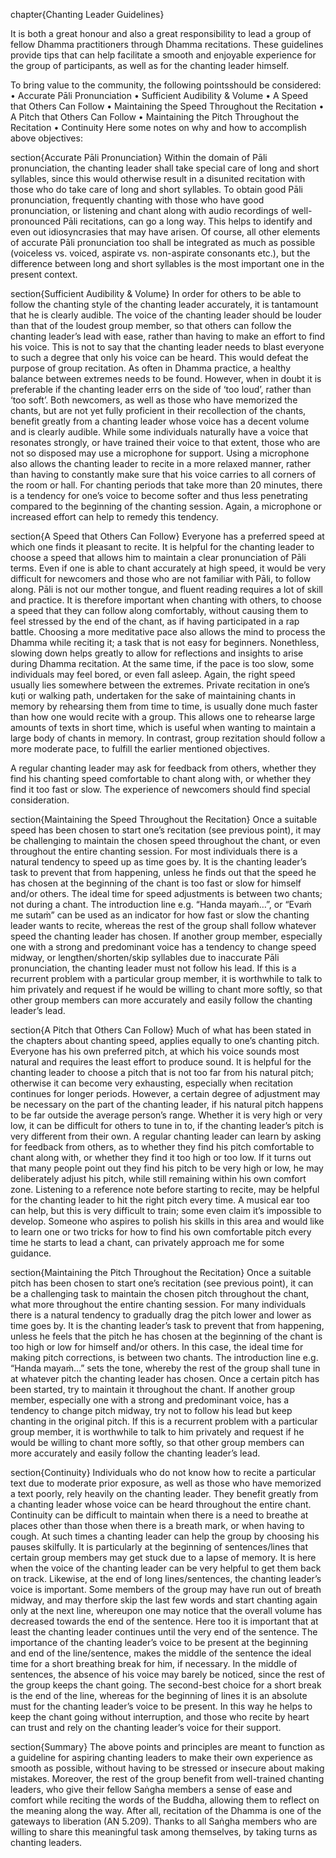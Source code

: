 chapter{Chanting Leader Guidelines}

It is both a great honour and also a great responsibility to lead a group of fellow Dhamma practitioners through Dhamma recitations. These guidelines provide tips that can help facilitate a smooth and enjoyable experience for the group of participants, as well as for the chanting leader himself.

To bring value to the community, the following pointsshould be considered:
• Accurate Pāli Pronunciation
• Sufficient Audibility & Volume
• A Speed that Others Can Follow
• Maintaining the Speed Throughout the Recitation
• A Pitch that Others Can Follow
• Maintaining the Pitch Throughout the Recitation
• Continuity
Here some notes on why and how to accomplish above objectives:

section{Accurate Pāli Pronunciation}
Within the domain of Pāli pronunciation, the chanting leader shall take special care of long and short syllables, since this would otherwise result in a disunited recitation with those who do take care of long and short syllables. To obtain good Pāli pronunciation, frequently chanting with those who have good pronunciation, or listening and chant along with audio recordings of well-pronounced Pāli recitations, can go a long way. This helps to identify and even out idiosyncrasies that may have arisen. Of course, all other elements of accurate Pāli pronunciation too shall be integrated as much as possible (voiceless vs. voiced, aspirate vs. non-aspirate consonants etc.), but the difference between long and short syllables is the most important one in the present context.

section{Sufficient Audibility & Volume}
In order for others to be able to follow the chanting style of the chanting leader accurately, it is tantamount that he is clearly audible. The voice of the chanting leader should be louder than that of the loudest group member, so that others can follow the chanting leader’s lead with ease, rather than having to make an effort to find his voice. This is not to say that the chanting leader needs to blast everyone to such a degree that only his voice can be heard. This would defeat the purpose of group recitation. As often in Dhamma practice, a healthy balance between extremes needs to be found. However, when in doubt it is preferable if the chanting leader errs on the side of ‘too loud’, rather than ‘too soft’. Both newcomers, as well as those who have memorized the chants, but are not yet fully proficient in their recollection of the chants, benefit greatly from a chanting leader whose voice has a decent volume and is clearly audible. While some individuals naturally have a voice that resonates strongly, or have trained their voice to that extent, those who are not so disposed may use a microphone for support. Using a microphone also allows the chanting leader to recite in a more relaxed manner, rather than having to constantly make sure that his voice carries to all corners of the room or hall. For chanting periods that take more than 20 minutes, there is a tendency for one’s voice to become softer and thus less penetrating compared to the beginning of the chanting session. Again, a microphone or increased effort can help to remedy this tendency.

section{A Speed that Others Can Follow}
Everyone has a preferred speed at which one finds it pleasant to recite. It is helpful for the chanting leader to choose a speed that allows him to maintain a clear pronunciation of Pāli terms. Even if one is able to chant accurately at high speed, it would be very difficult for newcomers and those who are not familiar with Pāli, to follow along. Pāli is not our mother tongue, and fluent reading requires a lot of skill and practice. It is therefore important when chanting with others, to choose a speed that they can follow along comfortably, without causing them to feel stressed by the end of the chant, as if having participated in a rap battle. Choosing a more meditative pace also allows the mind to process the Dhamma while reciting it; a task that is not easy for beginners. Nonethless, slowing down helps greatly to allow for reflections and insights to arise during Dhamma recitation. At the same time, if the pace is too slow, some individuals may feel bored, or even fall asleep. Again, the right speed usually lies somewhere between the extremes. Private recitation in one’s kuṭi or walking path, undertaken for the sake of maintaining chants in memory by rehearsing them from time to time, is usually done much faster than how one would recite with a group. This allows one to rehearse large amounts of texts in short time, which is useful when wanting to maintain a large body of chants in memory. In contrast, group rezitation should follow a more moderate pace, to fulfill the earlier mentioned objectives.

A regular chanting leader may ask for feedback from others, whether they find his chanting speed comfortable to chant along with, or whether they find it too fast or slow. The experience of newcomers should find special consideration.

section{Maintaining the Speed Throughout the Recitation}
Once a suitable speed has been chosen to start one’s recitation (see previous point), it may be challenging to maintain the chosen speed throughout the chant, or even throughout the entire chanting session. For most individuals there is a natural tendency to speed up as time goes by. It is the chanting leader’s task to prevent that from happening, unless he finds out that the speed he has chosen at the beginning of the chant is too fast or slow for himself and/or others. The ideal time for speed adjustments is between two chants; not during a chant. The introduction line e.g. “Handa mayaṁ…”, or “Evaṁ me sutaṁ” can be used as an indicator for how fast or slow the chanting leader wants to recite, whereas the rest of the group shall follow whatever speed the chanting leader has chosen. If another group member, especially one with a strong and predominant voice has a tendency to change speed midway, or lengthen/shorten/skip syllables due to inaccurate Pāli pronunciation, the chanting leader must not follow his lead. If this is a recurrent problem with a particular group member, it is worthwhile to talk to him privately and request if he would be willing to chant more softly, so that other group members can more accurately and easily follow the chanting leader’s lead.

section{A Pitch that Others Can Follow}
Much of what has been stated in the chapters about chanting speed, applies equally to one’s chanting pitch. Everyone has his own preferred pitch, at which his voice sounds most natural and requires the least effort to produce sound. It is helpful for the chanting leader to choose a pitch that is not too far from his natural pitch; otherwise it can become very exhausting, especially when recitation continues for longer periods. However, a certain degree of adjustment may be necessary on the part of the chanting leader, if his natural pitch happens to be far outside the average person’s range. Whether it is very high or very low, it can be difficult for others to tune in to, if the chanting leader’s pitch is very different from their own. A regular chanting leader can learn by asking for feedback from others, as to whether they find his pitch comfortable to chant along with, or whether they find it too high or too low. If it turns out that many people point out they find his pitch to be very high or low, he may deliberately adjust his pitch, while still remaining within his own comfort zone. Listening to a reference note before starting to recite, may be helpful for the chanting leader to hit the right pitch every time. A musical ear too can help, but this is very difficult to train; some even claim it’s impossible to develop. Someone who aspires to polish his skills in this area and would like to learn one or two tricks for how to find his own comfortable pitch every time he starts to lead a chant, can privately approach me for some guidance.

section{Maintaining the Pitch Throughout the Recitation}
Once a suitable pitch has been chosen to start one’s recitation (see previous point), it can be a challenging task to maintain the chosen pitch throughout the chant, what more throughout the entire chanting session. For many individuals there is a natural tendency to gradually drag the pitch lower and lower as time goes by. It is the chanting leader’s task to prevent that from happening, unless he feels that the pitch he has chosen at the beginning of the chant is too high or low for himself and/or others. In this case, the ideal time for making pitch corrections, is between two chants. The introduction line e.g. “Handa mayaṁ…” sets the tone, whereby the rest of the group shall tune in at whatever pitch the chanting leader has chosen. Once a certain pitch has been started, try to maintain it throughout the chant. If another group member, especially one with a strong and predominant voice, has a tendency to change pitch midway, try not to follow his lead but keep chanting in the original pitch. If this is a recurrent problem with a particular group member, it is worthwhile to talk to him privately and request if he would be willing to chant more softly, so that other group members can more accurately and easily follow the chanting leader’s lead.

section{Continuity}
Individuals who do not know how to recite a particular text due to moderate prior exposure, as well as those who have memorized a text poorly, rely heavily on the chanting leader. They benefit greatly from a chanting leader whose voice can be heard throughout the entire chant. Continuity can be difficult to maintain when there is a need to breathe at places other than those when there is a breath mark, or when having to cough. At such times a chanting leader can help the group by choosing his pauses skilfully. It is particularly at the beginning of sentences/lines that certain group members may get stuck due to a lapse of memory. It is here when the voice of the chanting leader can be very helpful to get them back on track. Likewise, at the end of long lines/sentences, the chanting leader’s voice is important. Some members of the group may have run out of breath midway, and may therfore skip the last few words and start chanting again only at the next line, whereupon one may notice that the overall volume has decreased towards the end of the sentence. Here too it is important that at least the chanting leader continues until the very end of the sentence. The importance of the chanting leader’s voice to be present at the beginning and end of the line/sentence, makes the middle of the sentence the ideal time for a short breathing break for him, if necessary. In the middle of sentences, the absence of his voice may barely be noticed, since the rest of the group keeps the chant going. The second-best choice for a short break is the end of the line, whereas for the beginning of lines it is an absolute must for the chanting leader’s voice to be present. In this way he helps to keep the chant going without interruption, and those who recite by heart can trust and rely on the chanting leader’s voice for their support.

section{Summary}
The above points and principles are meant to function as a guideline for aspiring chanting leaders to make their own experience as smooth as possible, without having to be stressed or insecure about making mistakes. Moreover, the rest of the group benefit from well-trained chanting leaders, who give their fellow Saṅgha members a sense of ease and comfort while reciting the words of the Buddha, allowing them to reflect on the meaning along the way. After all, recitation of the Dhamma is one of the gateways to liberation (AN 5.209).
Thanks to all Saṅgha members who are willing to share this meaningful task among themselves, by taking turns as chanting leaders.
